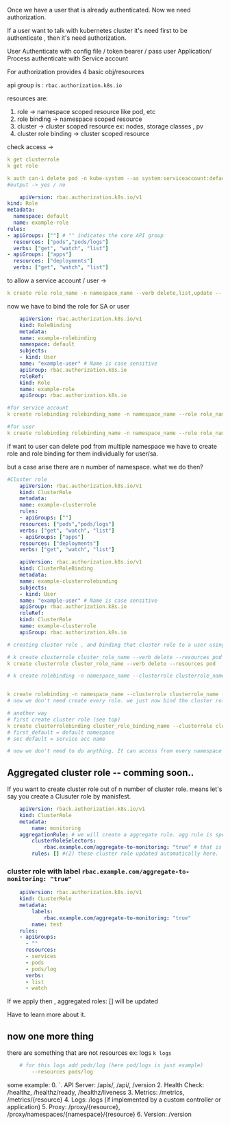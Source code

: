 Once we have a user that is already authenticated.
Now we need authorization.

If a user want to talk with kubernetes cluster it's need first to be authenticate , then it's need authorization.

User Authenticate with config file / token bearer / pass user
Application/ Process authenticate with Service account

For authorization provides 4 basic obj/resources

api group is : `rbac.authorization.k8s.io`

resources are:

1. role -> namespace scoped resource like pod, etc
2. role binding -> namespace scoped resource
3. cluster -> cluster scoped resource ex: nodes, storage classes , pv
4. cluster role binding -> cluster scoped resource

check access ->

```yaml
k get clusterrole
k get role

k auth can-i delete pod -n kube-system --as system:serviceaccount:default:default
#output -> yes / no
```

```yaml
    apiVersion: rbac.authorization.k8s.io/v1
kind: Role
metadata:
  namespace: default
  name: example-role
rules:
- apiGroups: [""] # "" indicates the core API group
  resources: ["pods","pods/logs"]
  verbs: ["get", "watch", "list"]
- apiGroups: ["apps"]
  resources: ["deployments"]
  verbs: ["get", "watch", "list"]

```

to allow a service account / user ->

```yaml
k create role role_name -n namespace_name --verb delete,list,update -- resource pod,deployment
```

now we have to bind the role for SA or user

```yaml
    apiVersion: rbac.authorization.k8s.io/v1
    kind: RoleBinding
    metadata:
    name: example-rolebinding
    namespace: default
    subjects:
    - kind: User
    name: "example-user" # Name is case sensitive
    apiGroup: rbac.authorization.k8s.io
    roleRef:
    kind: Role
    name: example-role
    apiGroup: rbac.authorization.k8s.io
```

```yaml
#for service account
k create rolebinding rolebinding_name -n namespace_name --role role_name --serviceaccount service_account_name

#for user
k create rolebinding rolebinding_name -n namespace_name --role role_name --user user_name
```

if want to user can delete pod from multiple namespace we have to create role and role binding for them individually for user/sa.

but a case arise there are n number of namespace. what we do then?

```yaml
#Cluster role
    apiVersion: rbac.authorization.k8s.io/v1
    kind: ClusterRole
    metadata:
    name: example-clusterrole
    rules:
    - apiGroups: [""]
    resources: ["pods","pods/logs"]
    verbs: ["get", "watch", "list"]
    - apiGroups: ["apps"]
    resources: ["deployments"]
    verbs: ["get", "watch", "list"]

```

```yaml
    apiVersion: rbac.authorization.k8s.io/v1
    kind: ClusterRoleBinding
    metadata:
    name: example-clusterrolebinding
    subjects:
    - kind: User
    name: "example-user" # Name is case sensitive
    apiGroup: rbac.authorization.k8s.io
    roleRef:
    kind: ClusterRole
    name: example-clusterrole
    apiGroup: rbac.authorization.k8s.io

```

```yaml
# creating cluster role , and binding that cluster role to a user using role binding.

# k create clusterrole cluster_role_name --verb delete --resources pod --dry-run -oyaml > allowROle.yaml
k create clusterrole cluster_role_name --verb delete --resources pod

# k create rolebinding -n namespace_name --clusterrole clusterrole_name --user user_name --dry-run -yaml > abc.yaml


k create rolebinding -n namespace_name --clusterrole clusterrole_name --user user_name
# now we don't need create every role. we just now bind the cluster role . so decrease 1 step :D . every time we will just write the command (up given) just change the namespace.

# another way
# first create cluster role (see top)
k create clusterrolebinding cluster_role_binding_name --clusterrole clusterrole_name --user user_name # for sa --service-account default:default
# first_default = default namespace
# sec default = service acc name

# now we don't need to do anything. It can access from every namespace . :P . all step now ommited :D
```

## Aggregated cluster role -- comming soon..

If you want to create cluster role out of n number of cluster role. means let's say you create a Clusuter role by manisfest.
```yaml
    apiVersion: rback.authorization.k8s.io/v1
    kind: ClusterRole
    metadata:
        name: monitoring
    aggregationRule: # we will create a aggregate rule. agg rule is specify label
        clusterRoleSelectors:
            rbac.example.com/aggregate-to-monitoring: "true" # that is label. any cluster role with this label (next text (2))
        rules: [] #(2) those cluster role updated automatically here.
```

### cluster role with label `rbac.example.com/aggregate-to-monitoring: "true"`
```yaml
    apiVersion: rbac.authorization.k8s.io/v1
    kind: CLusterRole
    metadata:
        labels: 
            rbac.example.com/aggregate-to-monitoring: "true"
        name: test
    rules:
    - apiGroups:
      - ""
      resources:
      - services
      - pods
      - pods/log
      verbs:
      - list
      - watch
```

If we apply then , aggregated roles: [] will be updated

Have to learn more about it.

## now one more thing

there are something that are not resources ex: logs `k logs`
```yaml
    # for this logs add pods/log (here pod/logs is just example)
        --resources pods/log
```

some example:
    0. `. API Server: /apis/, /api/, /version
    2. Health Check: /healthz, /healthz/ready, /healthz/liveness
    3. Metrics: /metrics, /metrics/{resource}
    4. Logs: /logs (if implemented by a custom controller or application)
    5. Proxy: /proxy/{resource}, /proxy/namespaces/{namespace}/{resource}
    6. Version: /version
